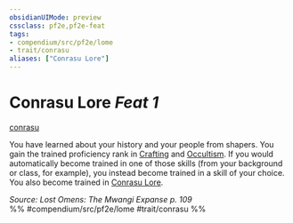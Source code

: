 ```yaml
---
obsidianUIMode: preview
cssclass: pf2e,pf2e-feat
tags:
- compendium/src/pf2e/lome
- trait/conrasu
aliases: ["Conrasu Lore"]
---
```

# Conrasu Lore  *Feat 1*  
[conrasu](conrasu-loag.md "Conrasu Ancestry & Heritage Trait")  


You have learned about your history and your people from shapers. You gain the trained proficiency rank in [Crafting](skills.md#Crafting) and [Occultism](skills.md#Occultism). If you would automatically become trained in one of those skills (from your background or class, for example), you instead become trained in a skill of your choice. You also become trained in [Conrasu Lore](skills.md#Lore).

*Source: Lost Omens: The Mwangi Expanse p. 109*  
%% #compendium/src/pf2e/lome #trait/conrasu %%